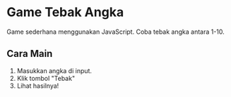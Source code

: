 # Game Tebak Angka

Game sederhana menggunakan JavaScript. Coba tebak angka antara 1-10.

## Cara Main
1. Masukkan angka di input.
2. Klik tombol "Tebak"
3. Lihat hasilnya!

